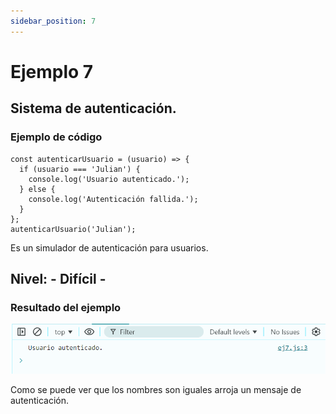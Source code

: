 ```yaml
---
sidebar_position: 7
---
```


# Ejemplo 7

## Sistema de autenticación.

### Ejemplo de código

```
const autenticarUsuario = (usuario) => {
  if (usuario === 'Julian') {
    console.log('Usuario autenticado.');
  } else {
    console.log('Autenticación fallida.');
  }
};
autenticarUsuario('Julian');
```
Es un simulador de autenticación para usuarios.

## Nivel: - Difícil -

### Resultado del ejemplo
![Texto alternativo](img/ej7.png)

Como se puede ver que los nombres son iguales arroja un mensaje de autenticación.